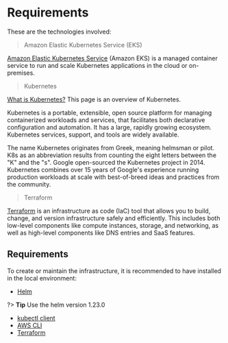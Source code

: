 
# Requirements


These are the technologies involved:

> Amazon Elastic Kubernetes Service (EKS)

[Amazon Elastic Kubernetes Service](https://aws.amazon.com/eks/) (Amazon EKS) is a managed container service to run and scale Kubernetes applications in the cloud or on-premises.

> Kubernetes

[What is Kubernetes?](https://kubernetes.io/docs/concepts/overview/what-is-kubernetes/)
This page is an overview of Kubernetes.

Kubernetes is a portable, extensible, open source platform for managing containerized workloads and services, that facilitates both declarative configuration and automation. It has a large, rapidly growing ecosystem. Kubernetes services, support, and tools are widely available.

The name Kubernetes originates from Greek, meaning helmsman or pilot. K8s as an abbreviation results from counting the eight letters between the "K" and the "s". Google open-sourced the Kubernetes project in 2014. Kubernetes combines over 15 years of Google's experience running production workloads at scale with best-of-breed ideas and practices from the community.


> Terraform

[Terraform](https://www.terraform.io/docs) is an infrastructure as code (IaC) tool that allows you to build, change, and version infrastructure safely and efficiently. This includes both low-level components like compute instances, storage, and networking, as well as high-level components like DNS entries and SaaS features.

## Requirements

To create or maintain the infrastructure, it is recommended to have installed in the local environment:

- [Helm](https://helm.sh/docs/intro/install/#helm)

?> **Tip** Use the helm version 1.23.0

- [kubectl client](https://kubernetes.io/docs/tasks/tools/)
- [AWS CLI](https://docs.aws.amazon.com/cli/latest/userguide/getting-started-install.html)
- [Terraform](https://learn.hashicorp.com/tutorials/terraform/install-cli)


